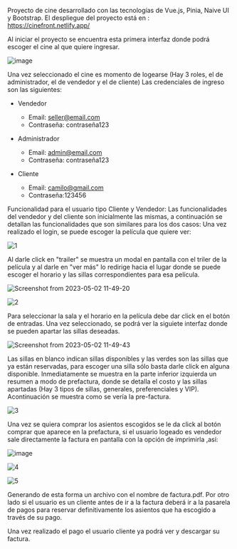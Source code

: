 Proyecto de cine desarrollado con las tecnologías de Vue.js, Pinia, Naive UI y Bootstrap.
El despliegue del proyecto está en : https://cinefront.netlify.app/

Al iniciar el proyecto se encuentra esta primera interfaz donde podrá escoger el cine al que quiere ingresar.

![image](https://user-images.githubusercontent.com/71667791/235728010-438e362e-4200-4842-8cc5-f6a20ff50f40.png)

Una vez seleccionado el cine es momento de logearse (Hay 3 roles, el de administrador, el de vendedor y el de cliente) Las credenciales de ingreso son las siguientes:

- Vendedor

  - Email: seller@email.com
  - Contraseña: contraseña123

- Administrador

  - Email: admin@email.com
  - Contraseña: contraseña123

- Cliente
  - Email: camilo@gmail.com
  - Contraseña:123456

Funcionalidad para el usuario tipo Cliente y Vendedor:
Las funcionalidades del vendedor y del cliente son inicialmente las mismas, a continuación se detallan las funcionalidades que son similares para los dos casos:
Una vez realizado el login, se puede escoger la película que quiere ver:

![1](https://user-images.githubusercontent.com/82120052/235732248-dc996bba-efc3-4a34-a1ce-a7103d94a50c.png)


Al darle click en "trailer" se muestra un modal en pantalla con el triler de la película y al darle en "ver más" lo redirige hacia el lugar donde se puede escoger el horario y las sillas correspondientes para esa película.

![Screenshot from 2023-05-02 11-49-20](https://user-images.githubusercontent.com/82120052/235732280-4bdef9c5-0fb0-472b-8fc8-9b31c5f01994.png)

![2](https://user-images.githubusercontent.com/82120052/235732330-ba294902-a96d-49ae-bed4-a1955c9a8501.png)


Para seleccionar la sala y el horario en la película debe dar click en el botón de entradas. Una vez seleccionado, se podrá ver la siguiete interfaz donde se pueden apartar las sillas deseadas.

![Screenshot from 2023-05-02 11-49-43](https://user-images.githubusercontent.com/82120052/235732377-ef6a0c27-d7c7-4ae7-aa7d-7916cefa371e.png)


Las sillas en blanco indican sillas disponibles y las verdes son las sillas que ya están reservadas, para escoger una silla sólo basta darle click en alguna disponible.
Inmediatamente se muestra en la parte inferior izquierda un resumen a modo de prefactura, donde se detalla el costo y las sillas apartadas (Hay 3 tipos de sillas, generales, preferenciales y VIP). Acontinuación se muestra como se vería la pre-factura.

![3](https://user-images.githubusercontent.com/82120052/235732392-3adeb547-fcea-4095-a4dc-8bb57d78323a.png)

Una vez se quiera comprar los asientos escogidos se le da click al botón comprar que aparece en la prefactura, si el usuario logeado es vendedor sale directamente la factura en pantalla con la opción de imprimirla ,así:

![image](https://user-images.githubusercontent.com/71667791/235727062-fd961b54-9641-4d13-8071-391ac3347eb2.png)

![4](https://user-images.githubusercontent.com/82120052/235733098-0c183ed6-06d8-4f2c-97f2-9b214a619975.png)


![5](https://user-images.githubusercontent.com/82120052/235732834-8f2d9a4c-6e3b-493b-808c-b9dfd5e960aa.png)

Generando de esta forma un archivo con el nombre de factura.pdf.
Por otro lado si el usuario es un cliente antes de ir a la factura deberá ir a la pasarela de pagos para reservar definitivamente los asientos que ha escogido a través de su pago.


Una vez realizado el pago el usuario cliente ya podrá ver y descargar su factura.
